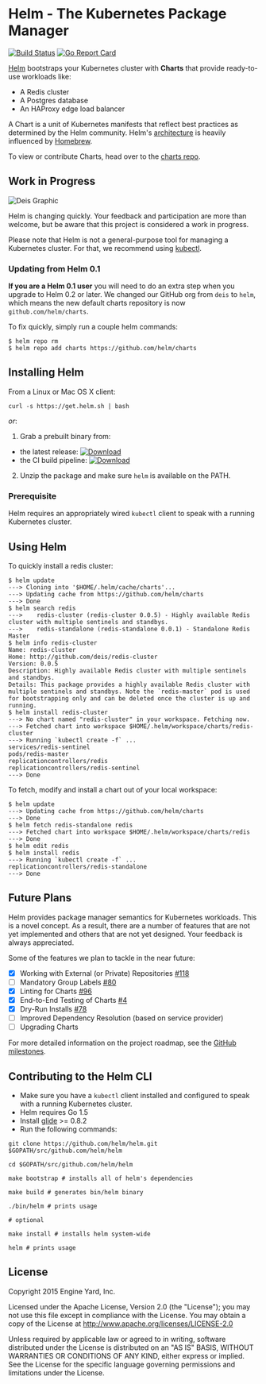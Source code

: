 # Helm - The Kubernetes Package Manager

[![Build Status](https://travis-ci.org/helm/helm.svg?branch=master)](https://travis-ci.org/helm/helm) [![Go Report Card](http://goreportcard.com/badge/helm/helm)](http://goreportcard.com/report/helm/helm)

[Helm](https://helm.sh) bootstraps your Kubernetes cluster with **Charts** that provide ready-to-use workloads like:

- A Redis cluster
- A Postgres database
- An HAProxy edge load balancer

A Chart is a unit of Kubernetes manifests that reflect best practices as determined by the Helm community.  Helm's [architecture](docs/architecture.md) is heavily influenced by [Homebrew](https://github.com/Homebrew/homebrew).

To view or contribute Charts, head over to the [charts repo](https://github.com/helm/charts).

## Work in Progress

![Deis Graphic](https://s3-us-west-2.amazonaws.com/get-deis/deis-graphic-small.png)

Helm is changing quickly. Your feedback and participation are more than welcome, but be aware that this project is considered a work in progress.

Please note that Helm is not a general-purpose tool for managing a Kubernetes cluster.  For that, we recommend using [kubectl](http://kubernetes.io/v1.0/docs/user-guide/kubectl/kubectl.html).

### Updating from Helm 0.1

**If you are a Helm 0.1 user** you will need to do an extra step when
you upgrade to Helm 0.2 or later. We changed our GitHub org from `deis` to
`helm`, which means the new default charts repository is now
`github.com/helm/charts`.

To fix quickly, simply run a couple helm commands:

```
$ helm repo rm
$ helm repo add charts https://github.com/helm/charts
```

## Installing Helm

From a Linux or Mac OS X client:
```
curl -s https://get.helm.sh | bash
```

*or*:

1. Grab a prebuilt binary from:
  - the latest release: [ ![Download](https://api.bintray.com/packages/deis/helm/helm/images/download.svg) ](https://bintray.com/deis/helm/helm/_latestVersion#files)
  - the CI build pipeline: [ ![Download](https://api.bintray.com/packages/deis/helm-ci/helm/images/download.svg) ](https://bintray.com/deis/helm-ci/helm/_latestVersion#files)
2. Unzip the package and make sure `helm` is available on the PATH.

### Prerequisite

Helm requires an appropriately wired `kubectl` client to speak with a running Kubernetes cluster.

## Using Helm

To quickly install a redis cluster:

```
$ helm update
---> Cloning into '$HOME/.helm/cache/charts'...
---> Updating cache from https://github.com/helm/charts
---> Done
$ helm search redis
---> 	redis-cluster (redis-cluster 0.0.5) - Highly available Redis cluster with multiple sentinels and standbys.
---> 	redis-standalone (redis-standalone 0.0.1) - Standalone Redis Master
$ helm info redis-cluster
Name: redis-cluster
Home: http://github.com/deis/redis-cluster
Version: 0.0.5
Description: Highly available Redis cluster with multiple sentinels and standbys.
Details: This package provides a highly available Redis cluster with multiple sentinels and standbys. Note the `redis-master` pod is used for bootstrapping only and can be deleted once the cluster is up and running.
$ helm install redis-cluster
---> No chart named "redis-cluster" in your workspace. Fetching now.
---> Fetched chart into workspace $HOME/.helm/workspace/charts/redis-cluster
---> Running `kubectl create -f` ...
services/redis-sentinel
pods/redis-master
replicationcontrollers/redis
replicationcontrollers/redis-sentinel
---> Done
```

To fetch, modify and install a chart out of your local workspace:

```
$ helm update
---> Updating cache from https://github.com/helm/charts
---> Done
$ helm fetch redis-standalone redis
---> Fetched chart into workspace $HOME/.helm/workspace/charts/redis
---> Done
$ helm edit redis
$ helm install redis
---> Running `kubectl create -f` ...
replicationcontrollers/redis-standalone
---> Done
```

## Future Plans

Helm provides package manager semantics for Kubernetes workloads.  This is a novel concept.  As a result, there are a number of features that are not yet implemented and others that are not yet designed.  Your feedback is always appreciated.

Some of the features we plan to tackle in the near future:

- [x] Working with External (or Private) Repositories [#118](https://github.com/helm/helm/issues/118)
- [ ] Mandatory Group Labels [#80](https://github.com/helm/helm/issues/80)
- [x] Linting for Charts [#96](https://github.com/helm/helm/issues/96)
- [x] End-to-End Testing of Charts [#4](https://github.com/helm/helm/issues/4)
- [x] Dry-Run Installs [#78](https://github.com/helm/helm/issues/78)
- [ ] Improved Dependency Resolution (based on service provider)
- [ ] Upgrading Charts

For more detailed information on the project roadmap, see the [GitHub milestones](https://github.com/helm/helm/milestones).

## Contributing to the Helm CLI

- Make sure you have a `kubectl` client installed and configured to speak with a running Kubernetes cluster.
- Helm requires Go 1.5
- Install [glide](https://github.com/Masterminds/glide) >= 0.8.2
- Run the following commands:

```console
git clone https://github.com/helm/helm.git $GOPATH/src/github.com/helm/helm

cd $GOPATH/src/github.com/helm/helm

make bootstrap # installs all of helm's dependencies

make build # generates bin/helm binary

./bin/helm # prints usage

# optional

make install # installs helm system-wide

helm # prints usage

```

## License

Copyright 2015 Engine Yard, Inc.

Licensed under the Apache License, Version 2.0 (the "License"); you may not use this file except in compliance with the License. You may obtain a copy of the License at <http://www.apache.org/licenses/LICENSE-2.0>

Unless required by applicable law or agreed to in writing, software distributed under the License is distributed on an "AS IS" BASIS, WITHOUT WARRANTIES OR CONDITIONS OF ANY KIND, either express or implied. See the License for the specific language governing permissions and limitations under the License.
